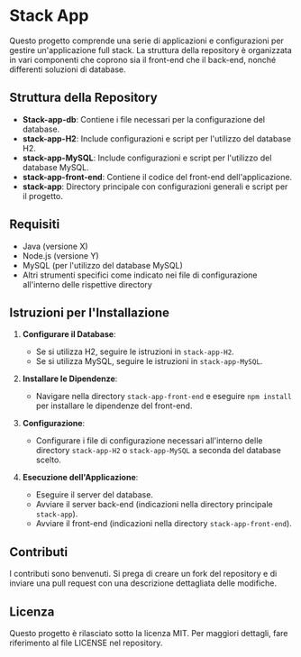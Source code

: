 # Stack App

Questo progetto comprende una serie di applicazioni e configurazioni per gestire un'applicazione full stack. La struttura della repository è organizzata in vari componenti che coprono sia il front-end che il back-end, nonché differenti soluzioni di database.

## Struttura della Repository

- **Stack-app-db**: Contiene i file necessari per la configurazione del database.
- **stack-app-H2**: Include configurazioni e script per l'utilizzo del database H2.
- **stack-app-MySQL**: Include configurazioni e script per l'utilizzo del database MySQL.
- **stack-app-front-end**: Contiene il codice del front-end dell'applicazione.
- **stack-app**: Directory principale con configurazioni generali e script per il progetto.

## Requisiti

- Java (versione X)
- Node.js (versione Y)
- MySQL (per l'utilizzo del database MySQL)
- Altri strumenti specifici come indicato nei file di configurazione all'interno delle rispettive directory

## Istruzioni per l'Installazione

1. **Configurare il Database**:
   - Se si utilizza H2, seguire le istruzioni in `stack-app-H2`.
   - Se si utilizza MySQL, seguire le istruzioni in `stack-app-MySQL`.

2. **Installare le Dipendenze**:
   - Navigare nella directory `stack-app-front-end` e eseguire `npm install` per installare le dipendenze del front-end.

3. **Configurazione**:
   - Configurare i file di configurazione necessari all'interno delle directory `stack-app-H2` o `stack-app-MySQL` a seconda del database scelto.

4. **Esecuzione dell'Applicazione**:
   - Eseguire il server del database.
   - Avviare il server back-end (indicazioni nella directory principale `stack-app`).
   - Avviare il front-end (indicazioni nella directory `stack-app-front-end`).

## Contributi

I contributi sono benvenuti. Si prega di creare un fork del repository e di inviare una pull request con una descrizione dettagliata delle modifiche.

## Licenza

Questo progetto è rilasciato sotto la licenza MIT. Per maggiori dettagli, fare riferimento al file LICENSE nel repository.
